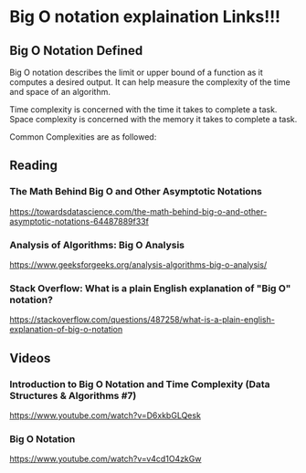 # Big O notation explaination Links!!!

## Big O Notation Defined

Big O notation describes the limit or upper bound of a function as it computes a desired output. It can help measure the complexity of the time and space of an algorithm.

Time complexity is concerned with the time it takes to complete a task.
Space complexity is concerned with the memory it takes to complete a task.

Common Complexities are as followed: 


## Reading

### The Math Behind Big O and Other Asymptotic Notations
https://towardsdatascience.com/the-math-behind-big-o-and-other-asymptotic-notations-64487889f33f

### Analysis of Algorithms: Big O Analysis
https://www.geeksforgeeks.org/analysis-algorithms-big-o-analysis/

### Stack Overflow: What is a plain English explanation of "Big O" notation?
https://stackoverflow.com/questions/487258/what-is-a-plain-english-explanation-of-big-o-notation


## Videos 

### Introduction to Big O Notation and Time Complexity (Data Structures & Algorithms #7)
https://www.youtube.com/watch?v=D6xkbGLQesk

### Big O Notation
https://www.youtube.com/watch?v=v4cd1O4zkGw
